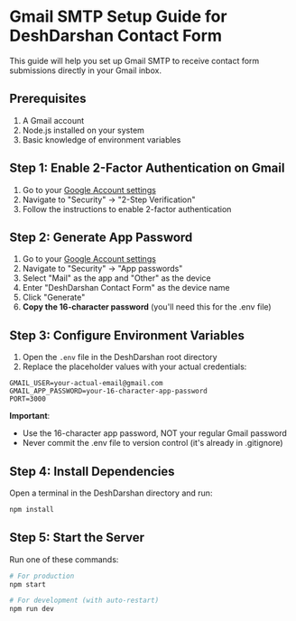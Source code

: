 # Gmail SMTP Setup Guide for DeshDarshan Contact Form

This guide will help you set up Gmail SMTP to receive contact form submissions directly in your Gmail inbox.

## Prerequisites

1. A Gmail account
2. Node.js installed on your system
3. Basic knowledge of environment variables

## Step 1: Enable 2-Factor Authentication on Gmail

1. Go to your [Google Account settings](https://myaccount.google.com/)
2. Navigate to "Security" → "2-Step Verification"
3. Follow the instructions to enable 2-factor authentication

## Step 2: Generate App Password

1. Go to your [Google Account settings](https://myaccount.google.com/)
2. Navigate to "Security" → "App passwords"
3. Select "Mail" as the app and "Other" as the device
4. Enter "DeshDarshan Contact Form" as the device name
5. Click "Generate"
6. **Copy the 16-character password** (you'll need this for the .env file)

## Step 3: Configure Environment Variables

1. Open the `.env` file in the DeshDarshan root directory
2. Replace the placeholder values with your actual credentials:

```env
GMAIL_USER=your-actual-email@gmail.com
GMAIL_APP_PASSWORD=your-16-character-app-password
PORT=3000
```

**Important**:

- Use the 16-character app password, NOT your regular Gmail password
- Never commit the .env file to version control (it's already in .gitignore)

## Step 4: Install Dependencies

Open a terminal in the DeshDarshan directory and run:

```bash
npm install
```

## Step 5: Start the Server

Run one of these commands:

```bash
# For production
npm start

# For development (with auto-restart)
npm run dev
```

